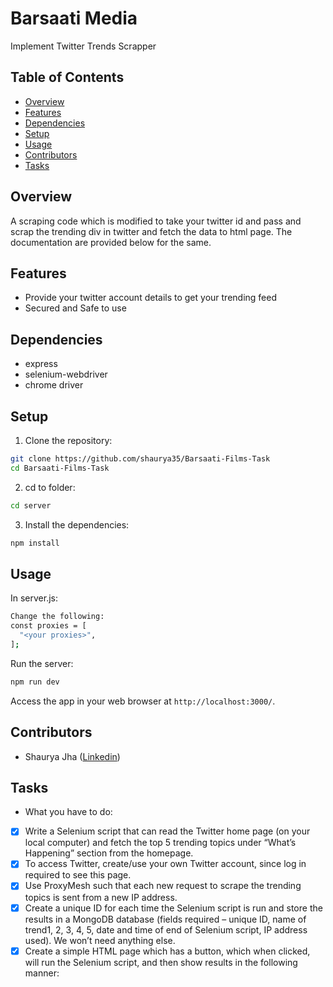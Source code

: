 # Barsaati Media

Implement Twitter Trends Scrapper

## Table of Contents

- [Overview](#overview)
- [Features](#features)
- [Dependencies](#dependencies)
- [Setup](#setup)
- [Usage](#usage)
- [Contributors](#contributors)
- [Tasks](#Tasks)


## Overview

A scraping code which is modified to take your twitter id and pass and scrap the trending div in twitter and fetch the data to html page. The documentation are provided below for the same.

## Features

- Provide your twitter account details to get your trending feed
- Secured and Safe to use 

## Dependencies

- express
- selenium-webdriver
- chrome driver

## Setup

1. Clone the repository:

```bash
git clone https://github.com/shaurya35/Barsaati-Films-Task
cd Barsaati-Films-Task
```
2. cd to folder:

```bash
cd server
```

3. Install the dependencies:

```bash
npm install
```

## Usage

In server.js:
```bash
Change the following:
const proxies = [
  "<your proxies>",
];
```

Run the server:

```bash
npm run dev
```

Access the app in your web browser at `http://localhost:3000/`.

## Contributors

- Shaurya Jha ([Linkedin](https://www.linkedin.com/in/shaurya--jha/))

## Tasks

- What you have to do:
- [x] Write a Selenium script that can read the Twitter home page (on your local
computer) and fetch the top 5 trending topics under “What’s Happening”
section from the homepage.
- [x] To access Twitter, create/use your own Twitter account, since log in
required to see this page.
- [x] Use ProxyMesh such that each new request to scrape the trending topics
is sent from a new IP address.
- [x] Create a unique ID for each time the Selenium script is run and store the
results in a MongoDB database (fields required – unique ID, name of
trend1, 2, 3, 4, 5, date and time of end of Selenium script, IP address
used). We won’t need anything else.
- [x] Create a simple HTML page which has a button, which when clicked, will
run the Selenium script, and then show results in the following manner:
